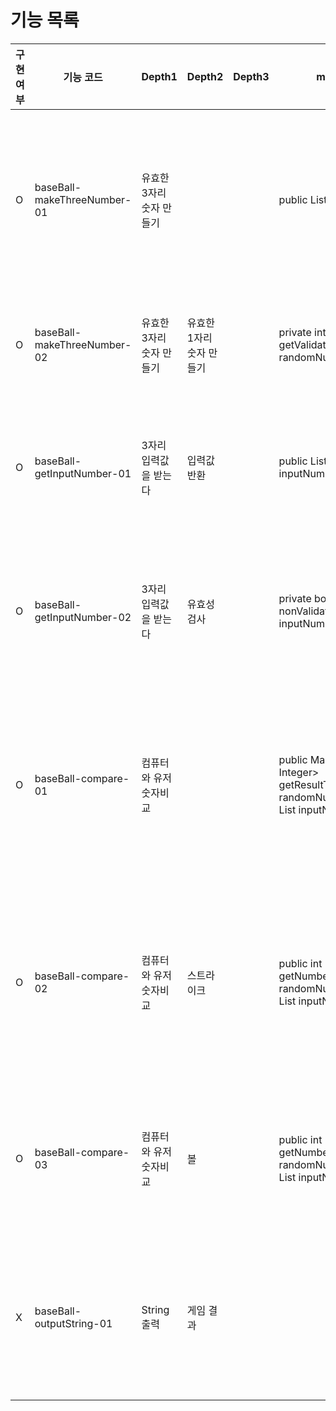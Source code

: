 # 기능 목록


| 구현 여부 | 기능 코드                       | Depth1         | Depth2         | Depth3 | method                                                                                                    | 설명                                          |
|-------|-----------------------------|----------------|----------------|--------|-----------------------------------------------------------------------------------------------------------|---------------------------------------------|
| O     | baseBall-makeThreeNumber-01 | 유효한 3자리 숫자 만들기 |                |        | public List<Integer> get()                                                                                | 서로 다른 3자리 숫자를 만들어 list로 반환한다 index 0은 일의 자리 |
| O     | baseBall-makeThreeNumber-02 | 유효한 3자리 숫자 만들기 | 유효한 1자리 숫자 만들기 |        | private int getValidateNumber(List<Integer> randomNumberList)                                             | 앞에 숫자와 다른 숫자를 찾아서 반환 한다.                    |
| O     | baseBall-getInputNumber-01  | 3자리 입력값을 받는다   | 입력값 반환         |        | public List<Integer> get(int inputNumber)                                                                 | 숫자를 받아서 list로 변환하여 반환한다  index 0은 1의자리      |
| O     | baseBall-getInputNumber-02  | 3자리 입력값을 받는다   | 유효성 검사         |        | private boolean nonValidateInput(int inputNumber)                                                         | 입력된 숫자의 유효성검사을 한다 잘못된 값일 경우 true 반환         |
| O     | baseBall-compare-01         | 컴퓨터와 유저 숫자비교   |                |        | public Map<String, Integer> getResultToMap(List<Integer> randomNumberList, List<Integer> inputNumberList) | 유저의 수와 컴퓨터 수를 비교하여 스트라이크와 볼의 갯수를 map으로 반환   |
| O     | baseBall-compare-02         | 컴퓨터와 유저 숫자비교   | 스트라이크          |        | public int getNumberOfStrike(List<Integer> randomNumberList, List<Integer> inputNumberList)               | 동일위치 동일숫자일 경우 스트라이크로 취급하며 스트라이크 횟수 반환       |
| O     | baseBall-compare-03         | 컴퓨터와 유저 숫자비교   | 볼              |        | public int getNumberOfBall(List<Integer> randomNumberList, List<Integer> inputNumberList)                 | 동일위치 다른숫자일 경우 볼로 취급하며 볼 횟수 반환               |
| X     | baseBall-outputString-01    | String 출력      | 게임 결과          |        |                                                                                                           | map 으로 저장된 게임 결과를 유저 친화적인 String으로 변환       |
